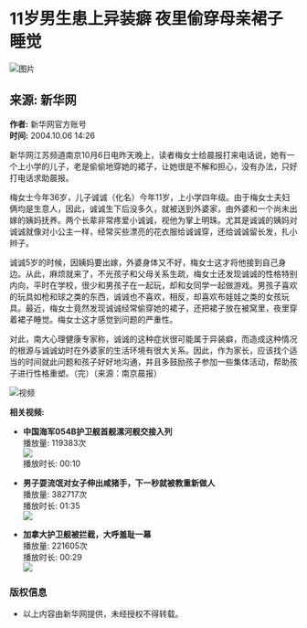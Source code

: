 # 11岁男生患上异装癖 夜里偷穿母亲裙子睡觉

![图片](//n.sinaimg.cn/sinakd10203/238/w119h119/20221208/7ed3-a58e018751ed10b2d3ef2d3808732c16.jpg)

## 来源: 新华网

**作者:** 新华网官方账号  
**时间:** 2004.10.06 14:26  

新华网江苏频道南京10月6日电昨天晚上，读者梅女士给晨报打来电话说，她有一个上小学的儿子，老是偷偷地穿她的裙子，让她很是不解和担心，没有办法，只好打电话求助晨报。

梅女士今年36岁，儿子诚诚（化名）今年11岁，上小学四年级。由于梅女士夫妇俩均是生意人，因此，诚诚生下后没多久，就被送到外婆家，由外婆和一个尚未出嫁的姨妈抚养。两个长辈非常疼爱小诚诚，视他为掌上明珠。尤其是诚诚的姨妈对诚诚就像对小公主一样，经常买些漂亮的花衣服给诚诚穿，还给诚诚留长发，扎小辫子。

诚诚5岁的时候，因姨妈要出嫁，外婆身体又不好，梅女士这才将他接到自己身边。从此，麻烦就来了，不光孩子和父母关系生疏，梅女士还发现诚诚的性格特别内向，平时在学校，很少和男孩子在一起玩，却和女同学一起做游戏。男孩子喜欢的玩具如枪和球之类的东西，诚诚也不喜欢，相反，却喜欢布娃娃之类的女孩玩具。最近，梅女士竟然发现诚诚经常偷穿她的裙子，还把裙子放在被窝里，夜里穿着裙子睡觉。梅女士这才感觉到问题的严重性。

对此，南大心理健康专家称，诚诚的这种症状很可能属于异装癖，而造成这种情况的根源与诚诚幼时在外婆家的生活环境有很大关系。因此，作为家长，应该找个适当的时间就此问题和孩子好好地沟通，并且多鼓励孩子参加一些集体活动，帮助孩子进行性格重塑。（完）（来源：南京晨报）

![视频](//z0.sinaimg.cn/auto/crop?img=https://n.sinaimg.cn/sinakd20250122s/216/w1162h654/20250122/8a51-c86bd11ea38f1fff4484e1a550c17516.jpg&size=370_207&bgf=1&bgc=%23000000)

**相关视频:**

- **中国海军054B护卫舰首舰漯河舰交接入列**  
  播放量: 119383次  
  ![](//z0.sinaimg.cn/auto/crop?img=https://n.sinaimg.cn/sinakd20250122s/400/w1280h720/20250122/414a-98dfeafe7d671172af1224f70ad4e7c8.jpg&size=370_207&bgf=1&bgc=%23000000)  
  播放时长: 00:10  

- **男子耍流氓对女子伸出咸猪手，下一秒就被教重新做人**  
  播放量: 382717次  
  播放时长: 01:35  
  ![](//z0.sinaimg.cn/auto/crop?img=https://n.sinaimg.cn/sinakd20250122ac/533/w480h853/20250122/4724-34d9612f60c1a957a46c788d165320fa.jpg&size=370_207&bgf=1&bgc=%23000000)  

- **加拿大护卫舰被拦截，大呼羞耻一幕**  
  播放量: 221605次  
  播放时长: 00:29  
  ![](//z0.sinaimg.cn/auto/crop?img=https://n.sinaimg.cn/sinakd20250121ac/533/w480h853/20250121/d352-ff0bbea4971fd4b862884a493f1d9528.jpg&size=370_207&bgf=1&bgc=%23000000)  

### 版权信息
- 以上内容由新华网提供，未经授权不得转载。
<!-- tcd_original_link https://news.sina.cn/sa/2004-10-06/detail-ikknscsi4427398.d.html -->

